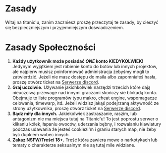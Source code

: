 # Zasady

Witaj na titanic'u, zanim zaczniesz proszę przeczytaj te zasady, by cieszyć się bezpieczniejszym i przyjemniejszym doświadczeniem.

# Zasady Społeczności

1. **Każdy użytkownik może posiadać *ONE* konto KIEDYKOLWIEK!** Jedynym wyjątkiem jest robienie konto do botów lub innych projektow, ale najpierw musisz poinformować administracja żebyśmy mogli to zatwierdzić. Jeżeli nie masz dostępu do maila albo zapomniałeś hasła, proszę otwórz ticket na [Serwerze discord](https://discord.gg/qryYG2C5nc).
2. **Graj uczciwie.** Używanie jakichkolwiek narzędzi trzecich które dają nieuczciwą przewage nad innymi graczami skończy sie blokadą konta. Obejmuje to liste programów typu makro, cheat engine, wspomagacze celowania, timewarp, itd. Jeżeli widzisz jakąś podejrzaną aktywność ze strony użytkownika, proszę otwórz ticket na [Serwerze discord](https://discord.gg/qryYG2C5nc).
3. **Bądz miły dla innych.** Jakiekolwiek zastraszanie, raszim, lub antagonizm nie ma miejsca tutaj na Titanic'u! To jest poprostu serwer o klikaniu kółek, łapaniu owoców, uderzania bębny, i rozwalaniu klawiatury podczas udawania że jesteś cookiezi'm i graniu starych map, nie żeby być dupkiem wobec innych.
4. **Zakaz NSFW/Treści 18+.** Treść która zawiera mowe o narkotykach lub tematy o charakterze seksualnym nie są tutaj mile widziane. 
